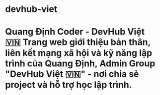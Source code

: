 # devhub-viet
# Quang Định Coder - DevHub Việt 🇻🇳  Trang web giới thiệu bản thân, liên kết mạng xã hội và kỹ năng lập trình của Quang Định, Admin Group "DevHub Việt 🇻🇳" - nơi chia sẻ project và hỗ trợ học lập trình.  
